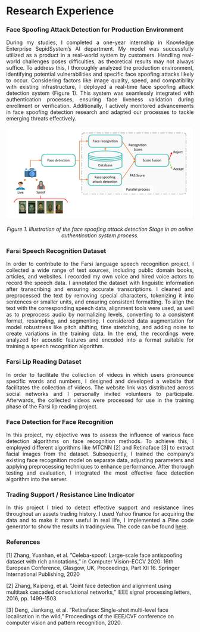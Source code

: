 # Research Experience

### Face Spoofing Attack Detection for Production Environment 

<p style='text-align: justify;'>
During my studies, I completed a one-year internship in Knowledge Enterprise SepidSystem’s AI department. My model was successfully utilized as a product in a real-world system by customers. Handling real-world challenges poses difficulties, as theoretical results may not always suffice. To address this, I thoroughly analyzed the production environment, identifying potential vulnerabilities and specific face spoofing attacks likely to occur. Considering factors like image quality, speed, and compatibility with existing infrastructure, I deployed a real-time face spoofing attack detection system (Figure 1). This system was seamlessly integrated with authentication processes, ensuring face liveness validation during enrollment or verification. Additionally, I actively monitored advancements in face spoofing detection research and adapted our processes to tackle emerging threats effectively.
</p>

<div style="text-align:center">
<img src="./assets/thesis_image2.png" alt="Fig1" width="700"/>
</div>
<p style="text-align: center;"><em>Figure 1. Illustration of the face spoofing attack detection Stage in an online authentication system process.</em></p>

### Farsi Speech Recognition Dataset

<p style='text-align: justify;'>
In order to contribute to the Farsi language speech recognition project, I collected a wide range of text sources, including public domain books, articles, and websites. I recorded my own voice and hired voice actors to record the speech data. I annotated the dataset with linguistic information after transcribing and ensuring accurate transcriptions. I cleaned and preprocessed the text by removing special characters, tokenizing it into sentences or smaller units, and ensuring consistent formatting. To align the text with the corresponding speech data, alignment tools were used, as well as to preprocess audio by normalizing levels, converting to a consistent format, resampling, and segmenting. I considered data augmentation for model robustness like pitch shifting, time stretching, and adding noise to create variations in the training data. In the end, the recordings were analyzed for acoustic features and encoded into a format suitable for training a speech recognition algorithm. 
</p>

### Farsi Lip Reading Dataset

<p style='text-align: justify;'>
In order to facilitate the collection of videos in which users pronounce specific words and numbers, I designed and developed a website that facilitates the collection of videos. The website link was distributed across social networks and I personally invited volunteers to participate. Afterwards, the collected videos were processed for use in the training phase of the Farsi lip reading project.  
</p>

### Face Detection for Face Recognition

<p style='text-align: justify;'>
In this project, my objective was to assess the influence of various face detection algorithms on face recognition methods. To achieve this, I employed different algorithms like MTCNN [2] and Retinaface [3] to extract facial images from the dataset. Subsequently, I trained the company’s existing face recognition model on separate data, adjusting parameters and applying preprocessing techniques to enhance performance. After thorough testing and evaluation, I integrated the most effective face detection algorithm into the server.
</p>

### Trading Support / Resistance Line Indicator

<p style='text-align: justify;'>
In this project I tried to detect effective support and resistance lines throughout an assets trading history. I used Yahoo finance for acquiring the data and to make it more useful in real life, I implemented a Pine code generator to show the results in tradingview. The code can be found <a href="https://github.com/monireh-yousefi/trading-experiments" target="_blank">here</a>.
</p>

### References

[1] Zhang, Yuanhan, et al. ”Celeba-spoof: Large-scale face antispoofing dataset with rich annotations,” in Computer Vision–ECCV 2020: 16th European Conference, Glasgow, UK, Proceedings, Part XII 16. Springer International Publishing, 2020 

[2] Zhang, Kaipeng, et al. ”Joint face detection and alignment using multitask cascaded convolutional networks,” IEEE signal processing letters, 2016, pp. 1499-1503. 

[3] Deng, Jiankang, et al. ”Retinaface: Single-shot multi-level face localisation in the wild,” Proceedings of the IEEE/CVF conference on computer vision and pattern recognition, 2020.
